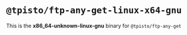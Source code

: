 # `@tpisto/ftp-any-get-linux-x64-gnu`

This is the **x86_64-unknown-linux-gnu** binary for `@tpisto/ftp-any-get`
